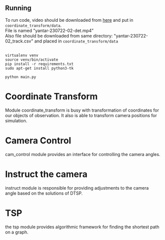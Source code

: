## Running
To run code, video should be downloaded from [here](https://disk.yandex.ru/d/cSsaqIltoaPn9g) and put in ```coordinate_transform/data```.<br> 
File is named "yantar-230722-02-det.mp4" <br>
Also file should be downloaded from same directory: "yantar-230722-02_track.csv" and placed in ```coordinate_transform/data```
<br><br>

```commandline
virtualenv venv
source venv/bin/activate
pip install -r requirements.txt
sudo apt-get install python3-tk

python main.py
```

# Coordinate Transform
Module coordinate_transform is busy with transformation of coordinates
for our objects of observation. It also is able to transform camera positions for simulation.

# Camera Control
cam_control module provides an interface for controlling
the camera angles.

# Instruct the camera
instruct module is responsible for providing adjustments
to the camera angle based on the solutions of DTSP.

# TSP
the tsp module provides algorithmic framework
for finding the shortest path on a graph.